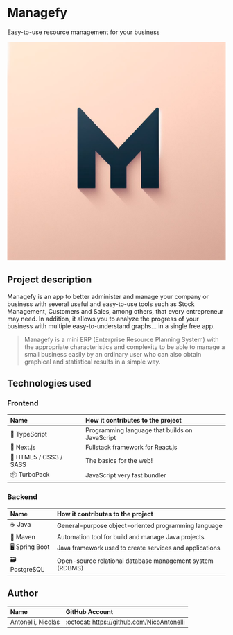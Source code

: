 # Managefy
Easy-to-use resource management for your business

![Managefy logo](public/Managefy-logo.jpeg)

## Project description
Managefy is an app to better administer and manage your company or business
with several useful and easy-to-use tools such as Stock Management,
Customers and Sales, among others, that every entrepreneur may need.
In addition, it allows you to analyze the progress of your business
with multiple easy-to-understand graphs... in a single free app.

> Managefy is a mini ERP (Enterprise Resource Planning System)
> with the appropriate characteristics and complexity to be able to manage
> a small business easily by an ordinary user who can also obtain
> graphical and statistical results in a simple way.


## Technologies used

### Frontend

| Name                      | How it contributes to the project              |
|:--------------------------|:-----------------------------------------------|
| :necktie: TypeScript      | Programming language that builds on JavaScript |
| :rocket: Next.js          | Fullstack framework for React.js               |
| :art: HTML5 / CSS3 / SASS | The basics for the web!                        |
| :package: TurboPack       | JavaScript very fast bundler                   |

### Backend

| Name                           | How it contributes to the project                         |
|:-------------------------------|:----------------------------------------------------------|
| :coffee: Java                  | General-purpose object-oriented programming language      |
| :briefcase: Maven              | Automation tool for build and manage Java projects        |
| :desktop_computer: Spring Boot | Java framework used to create services and applications   |
| :card_file_box: PostgreSQL     | Open-source relational database management system (RDBMS) |

## Author

| Name               | GitHub Account                             |
| :----------------- | :----------------------------------------- |
| Antonelli, Nicolás | :octocat: https://github.com/NicoAntonelli |
